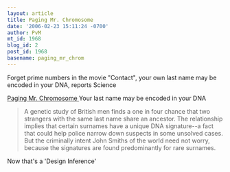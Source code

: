 ```yaml
---
layout: article
title: Paging Mr. Chromosome
date: '2006-02-23 15:11:24 -0700'
author: PvM
mt_id: 1968
blog_id: 2
post_id: 1968
basename: paging_mr_chrom
---
```

Forget prime numbers in the movie "Contact", your own last name may be encoded in your DNA, reports Science

[Paging Mr. Chromosome ](http://sciencenow.sciencemag.org/cgi/content/full/2006/222/1) Your last name may be encoded in your DNA 

> A genetic study of British men finds a one in four chance that two strangers with the same last name share an ancestor. The relationship implies that certain surnames have a unique DNA signature--a fact that could help police narrow down suspects in some unsolved cases. But the criminally intent John Smiths of the world need not worry, because the signatures are found predominantly for rare surnames.

Now that's a 'Design Inference'
